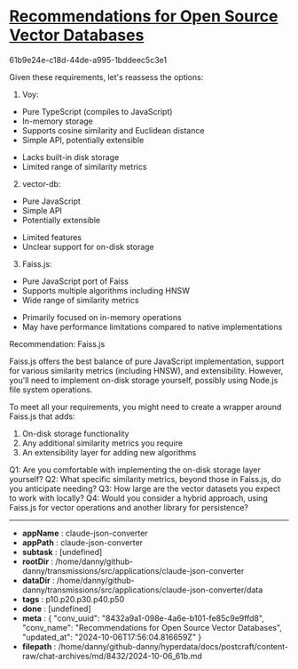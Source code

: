 # [Recommendations for Open Source Vector Databases](https://claude.ai/chat/8432a9a1-098e-4a6e-b101-fe85c9e9ffd8)

61b9e24e-c18d-44de-a995-1bddeec5c3e1

 Given these requirements, let's reassess the options:

1. Voy:
+ Pure TypeScript (compiles to JavaScript)
+ In-memory storage
+ Supports cosine similarity and Euclidean distance
+ Simple API, potentially extensible
- Lacks built-in disk storage
- Limited range of similarity metrics

2. vector-db:
+ Pure JavaScript
+ Simple API
+ Potentially extensible
- Limited features
- Unclear support for on-disk storage

3. Faiss.js:
+ Pure JavaScript port of Faiss
+ Supports multiple algorithms including HNSW
+ Wide range of similarity metrics
- Primarily focused on in-memory operations
- May have performance limitations compared to native implementations

Recommendation: Faiss.js

Faiss.js offers the best balance of pure JavaScript implementation, support for various similarity metrics (including HNSW), and extensibility. However, you'll need to implement on-disk storage yourself, possibly using Node.js file system operations.

To meet all your requirements, you might need to create a wrapper around Faiss.js that adds:
1. On-disk storage functionality
2. Any additional similarity metrics you require
3. An extensibility layer for adding new algorithms

Q1: Are you comfortable with implementing the on-disk storage layer yourself?
Q2: What specific similarity metrics, beyond those in Faiss.js, do you anticipate needing?
Q3: How large are the vector datasets you expect to work with locally?
Q4: Would you consider a hybrid approach, using Faiss.js for vector operations and another library for persistence?

---

* **appName** : claude-json-converter
* **appPath** : claude-json-converter
* **subtask** : [undefined]
* **rootDir** : /home/danny/github-danny/transmissions/src/applications/claude-json-converter
* **dataDir** : /home/danny/github-danny/transmissions/src/applications/claude-json-converter/data
* **tags** : p10.p20.p30.p40.p50
* **done** : [undefined]
* **meta** : {
  "conv_uuid": "8432a9a1-098e-4a6e-b101-fe85c9e9ffd8",
  "conv_name": "Recommendations for Open Source Vector Databases",
  "updated_at": "2024-10-06T17:56:04.816659Z"
}
* **filepath** : /home/danny/github-danny/hyperdata/docs/postcraft/content-raw/chat-archives/md/8432/2024-10-06_61b.md